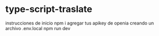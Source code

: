 ﻿# type-script-traslate

instrucciones de inicio
npm i
agregar tus apikey de openia creando un archivo .env.local
npm run dev
